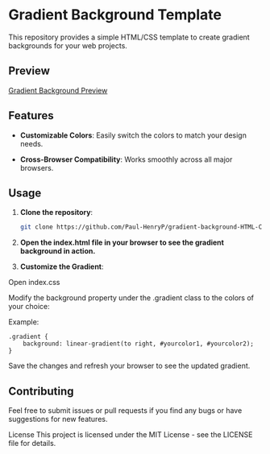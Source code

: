 # Gradient Background Template

This repository provides a simple HTML/CSS template to create gradient backgrounds for your web projects.

## Preview

[Gradient Background Preview](https://paul-henryp.github.io/gradient-background-HTML-CSS/) 


## Features

- **Customizable Colors**: Easily switch the colors to match your design needs.

- **Cross-Browser Compatibility**: Works smoothly across all major browsers.

## Usage

1. **Clone the repository**:
   
   ```bash
   git clone https://github.com/Paul-HenryP/gradient-background-HTML-CSS
   ```

3. **Open the index.html file in your browser to see the gradient background in action.**

2. **Customize the Gradient**:

Open index.css

Modify the background property under the .gradient class to the colors of your choice:

Example:

```
.gradient {
    background: linear-gradient(to right, #yourcolor1, #yourcolor2);
}
```

Save the changes and refresh your browser to see the updated gradient.

## Contributing

Feel free to submit issues or pull requests if you find any bugs or have suggestions for new features.

License
This project is licensed under the MIT License - see the LICENSE file for details.
